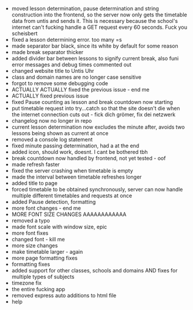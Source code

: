 - moved lesson determination, pause determination and string construction into the frontend, so the server now only gets the timetable data from untis and sends it. This is necessary because the school's internet can't fucking handle a GET request every 60 seconds. Fuck you scheisbert
- fixed a lesson determining error. too many =s
- made separator bar black, since its white by default for some reason
- made break separator thicker
- added divider bar between lessons to signify current break, also funi error messages and debug times commented out
- changed website title to Untis Uhr
- class and domain names are no longer case sensitive
- forgot to remove some debugging code
- ACTUALLY ACTUALLY fixed the previous issue - end me
- ACTUALLY fixed previous issue
- fixed Pause counting as lesson and break countdown now starting
- put timetable request into try...catch so that the site doesn't die when the internet connection cuts out - fick dich grömer, fix dei netzwerk
- changelog now no longer in repo
- current lesson determination now excludes the minute after, avoids two lessons being shown as current at once
- removed a console log statement
- fixed minute passing determination, had a </b> at the end
- added icon, should work, doesnt. I cant be bothered tbh
- break countdown now handled by frontend, not yet tested - oof
- made refresh faster
- fixed the server crashing when timetable is empty
- made the interval between timetable refreshes longer
- added title to page
- forced timetable to be obtained synchronously, server can now handle multiple different timetables and requests at once
- added Pause detection, formatting
- more font changes - end me
- MORE FONT SIZE CHANGES AAAAAAAAAAAA
- removed a typo
- made font scale with window size, epic
- more font fixes
- changed font - kill me
- more size changes
- make timetable larger - again
- more page formatting fixes
- formatting fixes
- added support for other classes, schools and domains AND fixes for multiple types of subjects
- timezone fix
- the entire fucking app
- removed express auto additions to html file
- help
